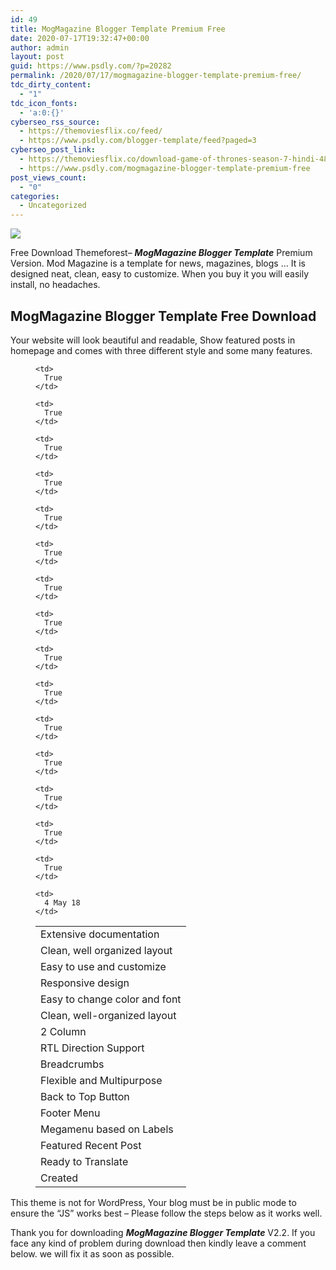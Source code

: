 ```yaml
---
id: 49
title: MogMagazine Blogger Template Premium Free
date: 2020-07-17T19:32:47+00:00
author: admin
layout: post
guid: https://www.psdly.com/?p=20282
permalink: /2020/07/17/mogmagazine-blogger-template-premium-free/
tdc_dirty_content:
  - "1"
tdc_icon_fonts:
  - 'a:0:{}'
cyberseo_rss_source:
  - https://themoviesflix.co/feed/
  - https://www.psdly.com/blogger-template/feed?paged=3
cyberseo_post_link:
  - https://themoviesflix.co/download-game-of-thrones-season-7-hindi-480p-720p/
  - https://www.psdly.com/mogmagazine-blogger-template-premium-free
post_views_count:
  - "0"
categories:
  - Uncategorized
---
```

<div>
  <img src="https://i0.wp.com/www.psdly.com/wp-content/uploads/2020/07/MogMagazine-Blogger-Template-Premium-Version-Free-Download.jpg" class="ff-og-image-inserted" />
</div>

Free Download Themeforest– **_MogMagazine Blogger Template_** Premium Version. Mod Magazine is a template for news, magazines, blogs … It is designed neat, clean, easy to customize. When you buy it you will easily install, no headaches.

## MogMagazine Blogger Template Free Download

Your website will look beautiful and readable, Show featured posts in homepage and comes with three different style and some many features.<figure class="wp-block-table"> 

<table>
  <tr>
    <td>
      Extensive documentation
    </td>
    
    <td>
      True
    </td>
  </tr>
  
  <tr readability="3">
    <td>
      Clean, well organized layout
    </td>
    
    <td>
      True
    </td>
  </tr>
  
  <tr readability="2">
    <td>
      Easy to use and customize
    </td>
    
    <td>
      True
    </td>
  </tr>
  
  <tr>
    <td>
      Responsive design
    </td>
    
    <td>
      True
    </td>
  </tr>
  
  <tr readability="2">
    <td>
      Easy to change color and font
    </td>
    
    <td>
      True
    </td>
  </tr>
  
  <tr readability="3">
    <td>
      Clean, well-organized layout
    </td>
    
    <td>
      True
    </td>
  </tr>
  
  <tr>
    <td>
      2 Column
    </td>
    
    <td>
      True
    </td>
  </tr>
  
  <tr>
    <td>
      RTL Direction Support
    </td>
    
    <td>
      True
    </td>
  </tr>
  
  <tr>
    <td>
      Breadcrumbs
    </td>
    
    <td>
      True
    </td>
  </tr>
  
  <tr readability="2">
    <td>
      Flexible and Multipurpose
    </td>
    
    <td>
      True
    </td>
  </tr>
  
  <tr>
    <td>
      Back to Top Button
    </td>
    
    <td>
      True
    </td>
  </tr>
  
  <tr>
    <td>
      Footer Menu
    </td>
    
    <td>
      True
    </td>
  </tr>
  
  <tr>
    <td>
      Megamenu based on Labels
    </td>
    
    <td>
      True
    </td>
  </tr>
  
  <tr>
    <td>
      Featured Recent Post
    </td>
    
    <td>
      True
    </td>
  </tr>
  
  <tr>
    <td>
      Ready to Translate
    </td>
    
    <td>
      True
    </td>
  </tr>
  
  <tr>
    <td>
      Created
    </td>
    
    <td>
      4 May 18
    </td>
  </tr>
</table></figure> 

This theme is not for WordPress, Your blog must be in public mode to ensure the “JS” works best – Please follow the steps below as it works well.

Thank you for downloading **_MogMagazine Blogger Template_** V2.2. If you face any kind of problem during download then kindly leave a comment below. we will fix it as soon as possible.